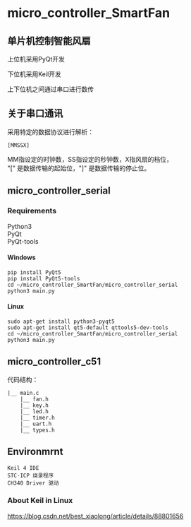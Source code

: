 # micro_controller_SmartFan
## 单片机控制智能风扇  
上位机采用PyQt开发  
  
下位机采用Keil开发
  
上下位机之间通过串口进行数传 
## 关于串口通讯
采用特定的数据协议进行解析：  
```
[MMSSX]
```
MM指设定的时钟数，SS指设定的秒钟数，X指风扇的档位，  
"[" 是数据传输的起始位，"]" 是数据传输的停止位。  
  
## micro_controller_serial
### Requirements
Python3    
PyQt    
PyQt-tools  
    
#### Windows    
```
pip install PyQt5
pip install PyQt5-tools
cd ~/micro_controller_SmartFan/micro_controller_serial
python3 main.py
```
#### Linux
```
sudo apt-get install python3-pyqt5
sudo apt-get install qt5-default qttools5-dev-tools
cd ~/micro_controller_SmartFan/micro_controller_serial
python3 main.py
```
## micro_controller_c51
代码结构：  
```
|__ main.c
    |__ fan.h
    |__ key.h
    |__ led.h
    |__ timer.h
    |__ uart.h
    |__ types.h
```
## Environmrnt
```
Keil 4 IDE
STC-ICP 烧录程序
CH340 Driver 驱动
```
### About Keil in Linux
https://blog.csdn.net/best_xiaolong/article/details/88801656
